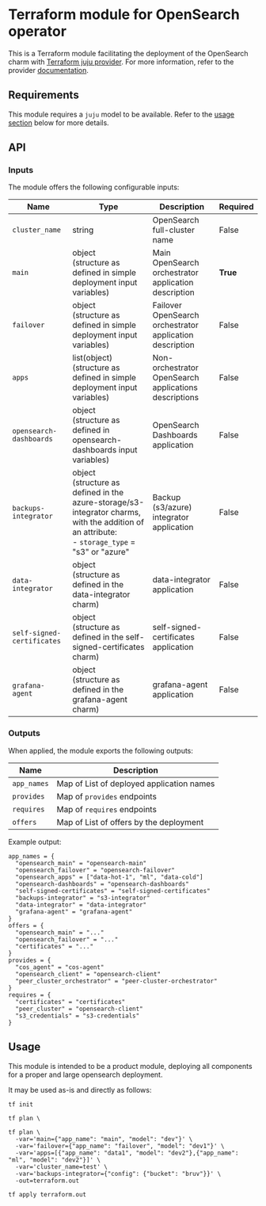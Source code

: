 # Terraform module for OpenSearch operator

This is a Terraform module facilitating the deployment of the OpenSearch charm with [Terraform juju provider](https://github.com/juju/terraform-provider-juju/). For more information, refer to the provider [documentation](https://registry.terraform.io/providers/juju/juju/latest/docs). 

## Requirements
This module requires a `juju` model to be available. Refer to the [usage section](#usage) below for more details.

<!-- vale Canonical.007-Headings-sentence-case = NO -->
## API
<!-- vale Canonical.007-Headings-sentence-case = YES -->

### Inputs
The module offers the following configurable inputs:

| Name                       | Type                                                                                                                                                          | Description                                              | Required |
|----------------------------|---------------------------------------------------------------------------------------------------------------------------------------------------------------|----------------------------------------------------------|----------|
| `cluster_name`             | string                                                                                                                                                        | OpenSearch full-cluster name                             | False    |
| `main`                     | object <br/>(structure as defined in simple deployment input variables)                                                                                       | Main OpenSearch orchestrator application description     | **True** |         
| `failover`                 | object <br/>(structure as defined in simple deployment input variables)                                                                                       | Failover OpenSearch orchestrator application description | False    |
| `apps`                     | list(object) <br/>(structure as defined in simple deployment input variables)                                                                                 | Non-orchestrator OpenSearch applications descriptions    | False    |
| `opensearch-dashboards`    | object <br/>(structure as defined in opensearch-dashboards input variables)                                                                                   | OpenSearch Dashboards application                        | False    |
| `backups-integrator`       | object <br/>(structure as defined in the azure-storage/s3-integrator charms, with the addition of an attribute: <br/>- `storage_type` = "s3" or "azure" <br/> | Backup (s3/azure) integrator application                 | False    |
| `data-integrator`          | object <br/>(structure as defined in the data-integrator charm)                                                                                               | data-integrator application                              | False    |
| `self-signed-certificates` | object <br/>(structure as defined in the self-signed-certificates charm)                                                                                      | self-signed-certificates application                     | False    |
| `grafana-agent`            | object <br/>(structure as defined in the grafana-agent charm)                                                                                                 | grafana-agent application                                | False    |


### Outputs
When applied, the module exports the following outputs:

| Name        | Description                               |
|-------------|-------------------------------------------|
| `app_names` | Map of List of deployed application names |
| `provides`  | Map of `provides` endpoints               |
| `requires`  | Map of `requires` endpoints               |
| `offers`    | Map of List of offers by the deployment   |

Example output:
```
app_names = {
  "opensearch_main" = "opensearch-main"
  "opensearch_failover" = "opensearch-failover"
  "opensearch_apps" = ["data-hot-1", "ml", "data-cold"]
  "opensearch-dashboards" = "opensearch-dashboards"
  "self-signed-certificates" = "self-signed-certificates"
  "backups-integrator" = "s3-integrator"
  "data-integrator" = "data-integrator"
  "grafana-agent" = "grafana-agent"
}
offers = {
  "opensearch_main" = "..."
  "opensearch_failover" = "..."
  "certificates" = "..."
}
provides = {
  "cos_agent" = "cos-agent"
  "opensearch_client" = "opensearch-client"
  "peer_cluster_orchestrator" = "peer-cluster-orchestrator"
}
requires = {
  "certificates" = "certificates"
  "peer_cluster" = "opensearch-client"
  "s3_credentials" = "s3-credentials"
}
```

## Usage

This module is intended to be a product module, deploying all components for a proper and large opensearch deployment.

It may be used as-is and directly as follows:
```
tf init

tf plan \

tf plan \
  -var='main={"app_name": "main", "model": "dev"}' \
  -var='failover={"app_name": "failover", "model": "dev1"}' \
  -var='apps=[{"app_name": "data1", "model": "dev2"},{"app_name": "ml", "model": "dev2"}]' \
  -var='cluster_name=test' \
  -var='backups-integrator={"config": {"bucket": "bruv"}}' \
  -out=terraform.out

tf apply terraform.out
```

